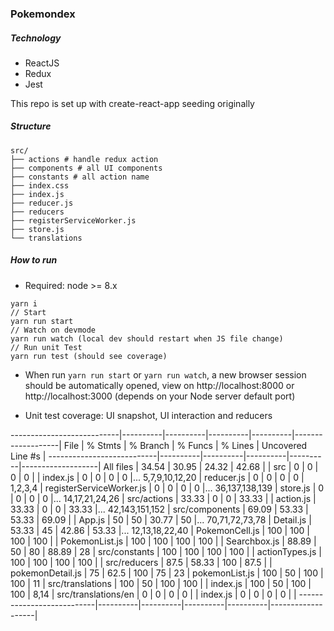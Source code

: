### Pokemondex

##### Technology
* ReactJS
* Redux
* Jest

This repo is set up with create-react-app seeding originally

##### Structure
```
src/
├── actions # handle redux action
├── components # all UI components
├── constants # all action name
├── index.css
├── index.js
├── reducer.js
├── reducers
├── registerServiceWorker.js
├── store.js
└── translations
```


##### How to run

* Required: node >= 8.x

```
yarn i
// Start
yarn run start
// Watch on devmode
yarn run watch (local dev should restart when JS file change)
// Run unit Test
yarn run test (should see coverage) 

```

* When run `yarn run start` or `yarn run watch`, a new browser session should be automatically opened, view on http://localhost:8000 or http://localhost:3000 (depends on your Node server default port)

* Unit test coverage: UI snapshot, UI interaction and reducers

---------------------------|----------|----------|----------|----------|-------------------|
File                       |  % Stmts | % Branch |  % Funcs |  % Lines | Uncovered Line #s |
---------------------------|----------|----------|----------|----------|-------------------|
All files                  |    34.54 |    30.95 |    24.32 |    42.68 |                   |
 src                       |        0 |        0 |        0 |        0 |                   |
  index.js                 |        0 |        0 |        0 |        0 |... 5,7,9,10,12,20 |
  reducer.js               |        0 |        0 |        0 |        0 |           1,2,3,4 |
  registerServiceWorker.js |        0 |        0 |        0 |        0 |... 36,137,138,139 |
  store.js                 |        0 |        0 |        0 |        0 |... 14,17,21,24,26 |
 src/actions               |    33.33 |        0 |        0 |    33.33 |                   |
  action.js                |    33.33 |        0 |        0 |    33.33 |... 42,143,151,152 |
 src/components            |    69.09 |    53.33 |    53.33 |    69.09 |                   |
  App.js                   |       50 |       50 |    30.77 |       50 |... 70,71,72,73,78 |
  Detail.js                |    53.33 |       45 |    42.86 |    53.33 |... 12,13,18,22,40 |
  PokemonCell.js           |      100 |      100 |      100 |      100 |                   |
  PokemonList.js           |      100 |      100 |      100 |      100 |                   |
  Searchbox.js             |    88.89 |       50 |       80 |    88.89 |                28 |
 src/constants             |      100 |      100 |      100 |      100 |                   |
  actionTypes.js           |      100 |      100 |      100 |      100 |                   |
 src/reducers              |     87.5 |    58.33 |      100 |     87.5 |                   |
  pokemonDetail.js         |       75 |     62.5 |      100 |       75 |                23 |
  pokemonList.js           |      100 |       50 |      100 |      100 |                11 |
 src/translations          |      100 |       50 |      100 |      100 |                   |
  index.js                 |      100 |       50 |      100 |      100 |              8,14 |
 src/translations/en       |        0 |        0 |        0 |        0 |                   |
  index.js                 |        0 |        0 |        0 |        0 |                   |
---------------------------|----------|----------|----------|----------|-------------------|



